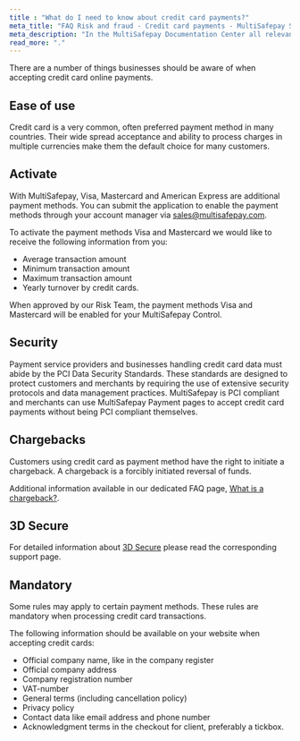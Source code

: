 ```yaml
---
title : "What do I need to know about credit card payments?"
meta_title: "FAQ Risk and fraud - Credit card payments - MultiSafepay Support"
meta_description: "In the MultiSafepay Documentation Center all relevant information regarding our Plugins and API. As well as Support pages for Payment Method, Tools and General Questions. You can also find the contact details of our Support Team and Integration Team."
read_more: "."
---
```

There are a number of things businesses should be aware of when accepting credit card online payments.

## Ease of use
Credit card is a very common, often preferred payment method in many countries. Their wide spread acceptance and ability to process charges in multiple currencies make them the default choice for many customers.

## Activate 
With MultiSafepay, Visa, Mastercard and American Express are additional payment methods. You can submit the application to enable the payment methods through your account manager via <sales@multisafepay.com>.

To activate the payment methods Visa and Mastercard we would like to receive the following information from you:

* Average transaction amount
* Minimum transaction amount
* Maximum transaction amount
* Yearly turnover by credit cards.

When approved by our Risk Team, the payment methods Visa and Mastercard will be enabled for your MultiSafepay Control.

## Security
Payment service providers and businesses handling credit card data must abide by the PCI Data Security Standards. These standards are designed to protect customers and merchants by requiring the use of extensive security protocols and data management practices. MultiSafepay is PCI compliant and merchants can use MultiSafepay Payment pages to accept credit card payments without being PCI compliant themselves.

## Chargebacks
Customers using credit card as payment method have the right to initiate a chargeback. A chargeback is a forcibly initiated reversal of funds.

Additional information available in our dedicated FAQ page, [What is a chargeback?](/payment-methods/creditcards/chargebacks/what-is-a-chargeback/).

## 3D Secure
For detailed information about [3D Secure](/payment-methods/creditcards/what-is-3d-secure/) please read the corresponding support page.

## Mandatory 
Some rules may apply to certain payment methods. These rules are mandatory when processing credit card transactions.

The following information should be available on your website when accepting credit cards:

* Official company name, like in the company register
* Official company address
* Company registration number 
* VAT-number 
* General terms (including cancellation policy)
* Privacy policy 
* Contact data like email address and phone number 
* Acknowledgment terms in the checkout for client, preferably a tickbox.


